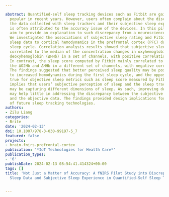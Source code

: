 ---
abstract: Quantified-self sleep tracking devices such as Fitbit are gaining great
  popular in recent years. However, users often complain about the discrepancy between
  the data collected with sleep trackers and their subjective sleep experience, which
  is often attributed to the accuracy issue of the devices. In this pilot study, we
  aim to provide an explanation to such discrepancy from a neuroscience perspective.
  We investigated the associations of subjective sleep rating and Fitbit measured
  sleep data to cortical hemodynamics in the prefrontal cortex (PFC) during the first
  sleep cycle. Correlation analysis results showed that subjective sleep rating mainly
  correlated to the median of the concentration changes in oxyhemoglobin (ΔO2Hb) and
  deoxyhemoglobin (ΔHHb) in a set of channels, with positive correlation coefficients.
  In contrast, the sleep score computed by Fitbit mainly correlated to the mean of
  the ΔO2Hb and ΔHHb in a different set of channels, with negative correlation coefficients.
  The findings suggested that better perceived sleep quality may be positively associated
  to increased hemodynamics during the first sleep cycle, and the opposite may be
  true for objective sleep metrics such as sleep score measured by Fitbit. The result
  implies that users’ subjective perception of sleep and the sleep tracking devices
  may be capturing different dimensions of sleep. As such, improving device accuracy
  may help little in addressing the discrepancy between the subjective sleep experience
  and the objective data. The findings provided design implications for the development
  of future sleep tracking technologies.
authors:
- Zilu Liang
categories:
- Brite
date: '2024-02-13'
doi: 10.1007/978-3-030-99197-5_7
featured: false
projects:
- brain-fnirs-prefrontal-cortex
publication: '*IoT Technologies for Health Care*'
publication_types:
- '6'
publishDate: 2024-02-13 08:54:41.414324+00:00
tags: []
title: 'Not Just a Matter of Accuracy: A fNIRS Pilot Study into Discrepancy Between
  Sleep Data and Subjective Sleep Experience in Quantified-Self Sleep Tracking'

---
